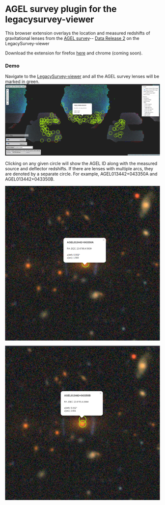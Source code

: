 # AGEL survey plugin for the legacysurvey-viewer

This browser extension overlays the location and measured redshifts of gravitational lenses from the [AGEL survey](https://sites.google.com/view/agelsurvey/home?authuser=0)-- [Data Release 2](https://arxiv.org/abs/2503.08041) on the LegacySurvey-viewer


Download the extension for firefox [here](https://addons.mozilla.org/en-US/firefox/addon/agel-plugin-for-legacysurvey/) and chrome (coming soon).

### Demo 

Navigate to the [LegacySurvey-viewer](https://www.legacysurvey.org/viewer) and all the AGEL survey lenses will be marked in green.
![](demo.png)

Clicking on any given circle will show the AGEL ID along with the measured source and deflector redshifts. 
If there are lenses with multiple arcs, they are denoted by a separate circle. For example, AGEL013442+043350A and AGEL013442+043350B.

![](demo2.png)

![](demo1.png)


